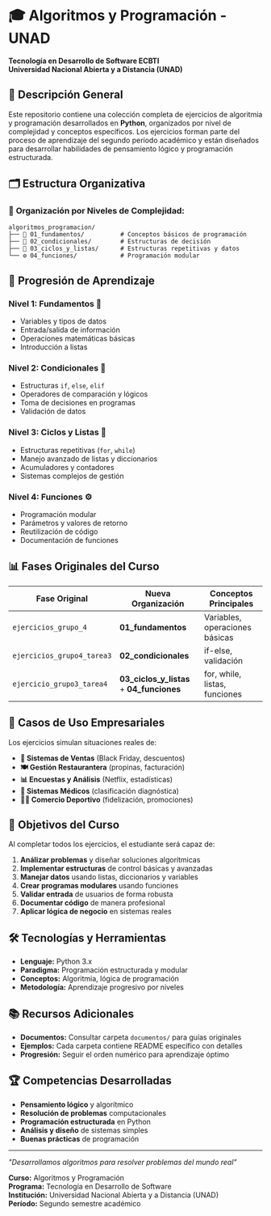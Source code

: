 # 🎓 Algoritmos y Programación - UNAD

**Tecnología en Desarrollo de Software ECBTI**  
**Universidad Nacional Abierta y a Distancia (UNAD)**

## 📝 Descripción General
Este repositorio contiene una colección completa de ejercicios de algoritmia y programación desarrollados en **Python**, organizados por nivel de complejidad y conceptos específicos. Los ejercicios forman parte del proceso de aprendizaje del segundo período académico y están diseñados para desarrollar habilidades de pensamiento lógico y programación estructurada.

## 🗂️ Estructura Organizativa

### 📁 **Organización por Niveles de Complejidad:**

```
algoritmos_programacion/
├── 🔰 01_fundamentos/          # Conceptos básicos de programación
├── 🔀 02_condicionales/        # Estructuras de decisión
├── 🔄 03_ciclos_y_listas/      # Estructuras repetitivas y datos
└── ⚙️ 04_funciones/            # Programación modular
```

## 🎯 Progresión de Aprendizaje

### **Nivel 1: Fundamentos** 🔰
- Variables y tipos de datos
- Entrada/salida de información
- Operaciones matemáticas básicas
- Introducción a listas

### **Nivel 2: Condicionales** 🔀
- Estructuras `if`, `else`, `elif`
- Operadores de comparación y lógicos
- Toma de decisiones en programas
- Validación de datos

### **Nivel 3: Ciclos y Listas** 🔄
- Estructuras repetitivas (`for`, `while`)
- Manejo avanzado de listas y diccionarios
- Acumuladores y contadores
- Sistemas complejos de gestión

### **Nivel 4: Funciones** ⚙️
- Programación modular
- Parámetros y valores de retorno
- Reutilización de código
- Documentación de funciones

## 📊 Fases Originales del Curso

| Fase Original | Nueva Organización | Conceptos Principales |
|---------------|-------------------|----------------------|
| `ejercicios_grupo_4` | **01_fundamentos** | Variables, operaciones básicas |
| `ejercicios_grupo4_tarea3` | **02_condicionales** | if-else, validación |
| `ejercicio_grupo3_tarea4` | **03_ciclos_y_listas** + **04_funciones** | for, while, listas, funciones |

## 🏢 Casos de Uso Empresariales
Los ejercicios simulan situaciones reales de:

- **🏪 Sistemas de Ventas** (Black Friday, descuentos)
- **🍽️ Gestión Restaurantera** (propinas, facturación)
- **📊 Encuestas y Análisis** (Netflix, estadísticas)
- **🏥 Sistemas Médicos** (clasificación diagnóstica)
- **🏃‍♂️ Comercio Deportivo** (fidelización, promociones)

## 🎯 Objetivos del Curso

Al completar todos los ejercicios, el estudiante será capaz de:

1. **Análizar problemas** y diseñar soluciones algorítmicas
2. **Implementar estructuras** de control básicas y avanzadas
3. **Manejar datos** usando listas, diccionarios y variables
4. **Crear programas modulares** usando funciones
5. **Validar entrada** de usuarios de forma robusta
6. **Documentar código** de manera profesional
7. **Aplicar lógica de negocio** en sistemas reales

## 🛠️ Tecnologías y Herramientas
- **Lenguaje:** Python 3.x
- **Paradigma:** Programación estructurada y modular
- **Conceptos:** Algoritmia, lógica de programación
- **Metodología:** Aprendizaje progresivo por niveles

## 📚 Recursos Adicionales
- **Documentos:** Consultar carpeta `documentos/` para guías originales
- **Ejemplos:** Cada carpeta contiene README específico con detalles
- **Progresión:** Seguir el orden numérico para aprendizaje óptimo

## 🏆 Competencias Desarrolladas
- **Pensamiento lógico** y algorítmico
- **Resolución de problemas** computacionales
- **Programación estructurada** en Python
- **Análisis y diseño** de sistemas simples
- **Buenas prácticas** de programación

---

*"Desarrollamos algoritmos para resolver problemas del mundo real"*

**Curso:** Algoritmos y Programación  
**Programa:** Tecnología en Desarrollo de Software  
**Institución:** Universidad Nacional Abierta y a Distancia (UNAD)  
**Período:** Segundo semestre académico